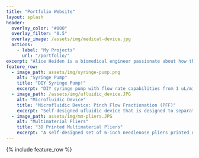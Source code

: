 ```yaml
---
title: "Portfolio Website"
layout: splash
header:
  overlay_color: "#000"
  overlay_filter: "0.5"
  overlay_image: /assets/img/medical-device.jpg
  actions:
    - label: "My Projects"
      url: "/portfolio/"
excerpt: "Alice Heiden is a biomedical engineer passionate about how the human experience interacts with medical device usage and deisgn. Her area of expertise is data analysis, with an emphasis on how current medical device deisgns and protocols can be changed to improve patient and surgeon experience."
feature_row:
  - image_path: assets/img/syringe-pump.png
    alt: "Syringe Pump"
    title: "DIY Syringe Pump!"
    excerpt: "DIY syringe pump with flow rate capabilities from 1 uL/min to 10 mL/min and LED indicator"
  - image_path: /assets/img/ufluidic_device.JPG
    alt: "Microfluidic Device"
    title: "Microfluidic Device: Pinch Flow Fractionation (PFF)"
    excerpt: "Self-designed ufluidic device that is designed to separate molecules of 125-150 um and 425-500um in solution"
  - image_path: assets/img/mm-pliers.JPG
    alt: "Multimaterial Pliers"
    title: "3D Printed Multimaterial Pliers"
    excerpt: "A self-designed set of 6-inch needlenose pliers printed using PLA (handles) and TPU-95A (flexible center)"
---
```


{% include feature_row %}

